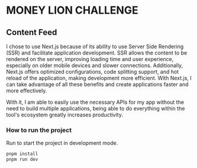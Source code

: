 # MONEY LION CHALLENGE

## Content Feed

I chose to use Next.js because of its ability to use Server Side Rendering (SSR) and facilitate application development. SSR allows the content to be rendered on the server, improving loading time and user experience, especially on older mobile devices and slower connections. Additionally, Next.js offers optimized configurations, code splitting support, and hot reload of the application, making development more efficient. With Next.js, I can take advantage of all these benefits and create applications faster and more effectively.

With it, I am able to easily use the necessary APIs for my app without the need to build multiple applications, being able to do everything within the tool's ecosystem greatly increases productivity.


### How to run the project

Run to start the project in development mode.

```bash
pnpm install
pnpm run dev
```